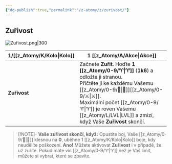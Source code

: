 ```yaml
---
{"dg-publish":true,"permalink":"/z-atomy/z/zurivost/"}
---
```


## Zuřivost
![Zuřivost.png|300](/img/user/z_img/Zu%C5%99ivost.png)

| 1/[[z_Atomy/K/Kolo\|Kolo]]   | 1 [[z_Atomy/A/Akce\|Akce]]                                                                                                                                                                                                         |
| ------------ | ------------------------------------------------------------------------------------------------------------------------------------------------------------------------------------------------------------------ |
| **Zuřivost** | Začnete **Zuřit**. Hoďte **1** **[[z_Atomy/0-9/♈\|♈]]** (**1k6**) a odložte ji stranou. <br>Přičtěte ji ke každému Vašemu [[z_Atomy/0-9/💪\|💪]][[z_Atomy/0-9/⚔️\|⚔️]]. <br>Maximální počet [[z_Atomy/0-9/♈\|♈]] je roven Vašemu [[z_Atomy/L/LVL\|LVL]] a zmizí, když Vaše **Zuřivost** skončí. |

>[!NOTE]- **Vaše zuřivost skončí, když:** 
>Opustíte boj, Vaše [[z_Atomy/0-9/💖\|💖]] klesnou na **0**, uběhne 1 [[z_Atomy/K/Kolo\|Kolo]] boje, kdy neudělíte poškození.
>**Ano!** Můžete aktivovat **Zuřivost** i v případě, že už zuříte. Pokud máte víc [[z_Atomy/0-9/♈\|♈]] než je Váš limit, můžete si vybrat, které se zbavíte.
